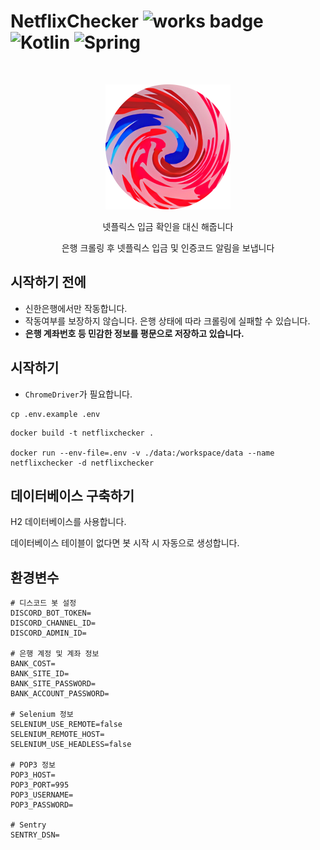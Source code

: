 # NetflixChecker ![works badge](https://cdn.jsdelivr.net/gh/nikku/works-on-my-machine@v0.2.0/badge.svg) ![Kotlin](https://img.shields.io/badge/kotlin-%237F52FF.svg?logo=kotlin&logoColor=white) ![Spring](https://img.shields.io/badge/spring-%236DB33F.svg?logo=spring&logoColor=white)

<br/>
<p align="center">
<img src="./docs/logo.png" width="200" />
</p>
<div align="center">
넷플릭스 입금 확인을 대신 해줍니다
  
은행 크롤링 후 넷플릭스 입금 및 인증코드 알림을 보냅니다
</div>

## 시작하기 전에

- 신한은행에서만 작동합니다.
- 작동여부를 보장하지 않습니다. 은행 상태에 따라 크롤링에 실패할 수 있습니다.
- **은행 계좌번호 등 민감한 정보를 평문으로 저장하고 있습니다.**

## 시작하기

- `ChromeDriver`가 필요합니다.

```shell
cp .env.example .env
```

```shell
docker build -t netflixchecker .

docker run --env-file=.env -v ./data:/workspace/data --name netflixchecker -d netflixchecker 
```

## 데이터베이스 구축하기 

H2 데이터베이스를 사용합니다.

데이터베이스 테이블이 없다면 봇 시작 시 자동으로 생성합니다.

## 환경변수

```dotenv
# 디스코드 봇 설정
DISCORD_BOT_TOKEN=
DISCORD_CHANNEL_ID=
DISCORD_ADMIN_ID=

# 은행 계정 및 계좌 정보
BANK_COST=
BANK_SITE_ID=
BANK_SITE_PASSWORD=
BANK_ACCOUNT_PASSWORD=

# Selenium 정보
SELENIUM_USE_REMOTE=false
SELENIUM_REMOTE_HOST=
SELENIUM_USE_HEADLESS=false

# POP3 정보
POP3_HOST=
POP3_PORT=995
POP3_USERNAME=
POP3_PASSWORD=

# Sentry
SENTRY_DSN=
```
